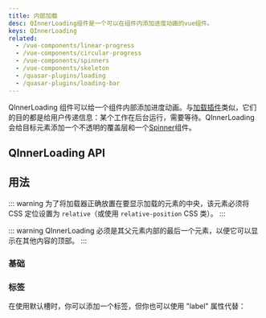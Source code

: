 ```yaml
---
title: 内部加载
desc: QInnerLoading组件是一个可以在组件内添加进度动画的vue组件。
keys: QInnerLoading
related:
  - /vue-components/linear-progress
  - /vue-components/circular-progress
  - /vue-components/spinners
  - /vue-components/skeleton
  - /quasar-plugins/loading
  - /quasar-plugins/loading-bar
---
```


QInnerLoading 组件可以给一个组件内部添加进度动画。与[加载插件](/quasar-plugins/loading)类似，它们的目的都是给用户传递信息：某个工作在后台运行，需要等待。QInnerLoading 会给目标元素添加一个不透明的覆盖层和一个[Spinner](/vue-components/spinners)组件。

## QInnerLoading API

<doc-api file="QInnerLoading" />

## 用法

::: warning
为了将加载器正确放置在要显示加载的元素的中央，该元素必须将 CSS 定位设置为 `relative`（或使用 `relative-position` CSS 类）。
:::

::: warning
QInnerLoading 必须是其父元素内部的最后一个元素，以便它可以显示在其他内容的顶部。
:::

### 基础

<doc-example title="基础" file="QInnerLoading/Basic" />

### 标签 <q-badge align="top" color="brand-primary" label="v2.2+" />

在使用默认槽时，你可以添加一个标签，但你也可以使用 "label" 属性代替：

<doc-example title="Label 属性" file="QInnerLoading/LabelProp" />
